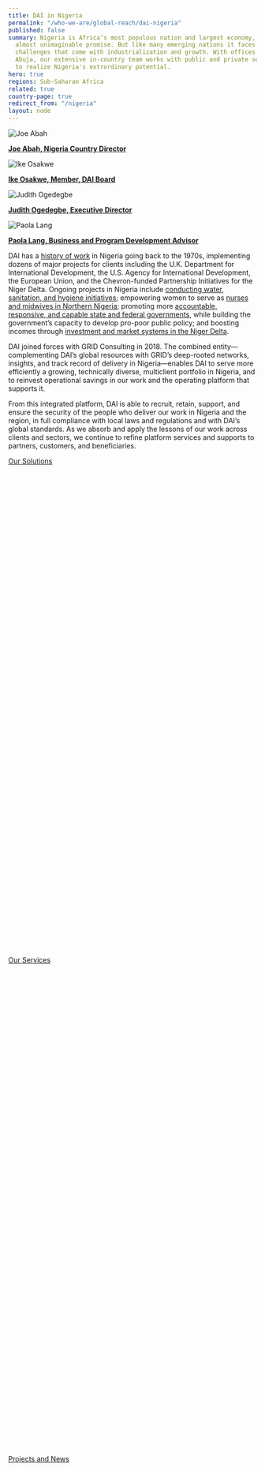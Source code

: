 ```yaml
---
title: DAI in Nigeria
permalink: "/who-we-are/global-reach/dai-nigeria"
published: false
summary: Nigeria is Africa’s most populous nation and largest economy, a country of
  almost unimaginable promise. But like many emerging nations it faces the development
  challenges that come with industrialization and growth. With offices in Lagos and
  Abuja, our extensive in-country team works with public and private sector clients
  to realize Nigeria's extrordinary potential.
hero: true
regions: Sub-Saharan Africa
related: true
country-page: true
redirect_from: "/nigeria"
layout: node
---
```


<div class="country-people">
  <div class="country-people--block first">
    <div class="countryRep">
    <img src="https://www.dai.com/uploads/Dr.-Joe-Abah.jpg" alt="Joe Abah">
    <p class="name"><strong><a href="https://www.dai.com/who-we-are/our-team/joe-abah">Joe Abah, Nigeria Country Director</a></strong></p>
    </div>  
  </div>
  <div class="country-people--block second">
    <div class="countryRep">
    <img src="/uploads/nigeria-ike.jpg" alt="Ike Osakwe">
    <p class="name"><strong><a href="/who-we-are/board/ike-osakwe">Ike Osakwe, Member, DAI Board</a></strong></p>
    </div>  
  </div>
  <div class="country-people--block last">
    <div class="countryRep">
    <img src="/uploads/nigeria-judith.jpg" alt="Judith Ogedegbe">
    <p class="name"><strong><a href="/who-we-are/our-team/judith-ogedegbe">Judith Ogedegbe, Executive Director</a></strong></p>
    </div>   
  </div>
  <div class="country-people--block last" style="clear: right;">
    <div class="countryRep">
    <img src="/uploads/Lang,%20Paola%20--%2050--jpg.jpg" alt="Paola Lang">
    <p class="name"><strong><a href="/who-we-are/our-team/paola-lang">Paola Lang, Business and Program Development Advisor</a></strong></p>
    </div>   
  </div>
</div> 
<p>DAI has a <a href="/uploads/nigeria-timeline.pdf">history of work</a> in Nigeria going back to the 1970s, implementing dozens of major projects for clients including the U.K. Department for International Development, the U.S. Agency for International Development, the European Union, and the Chevron-funded Partnership Initiatives for the Niger Delta. Ongoing projects in Nigeria include <a href="/our-work/projects/nigeria-water-sanitation-and-hygiene-coordination-project-wcp">conducting water, sanitation, and hygiene initiatives</a>; empowering women to serve as <a href="/our-work/projects/nigeria-women-for-health-w4h">nurses and midwives in Northern Nigeria</a>; promoting more <a href="/our-work/projects/nigeria-state-partnership-accountability-responsiveness-and-capability-sparc">accountable, responsive, and capable state and federal governments</a>, while building the government’s capacity to develop pro-poor public policy; and boosting incomes through <a href="/our-work/projects/nigeria-market-development-programme-made">investment and market systems in the Niger Delta</a>.</p>

DAI joined forces with GRID Consulting in 2018. The combined entity—complementing DAI’s global resources with GRID’s deep-rooted networks, insights, and track record of delivery in Nigeria—enables DAI to serve more efficiently a growing, technically diverse, multiclient portfolio in Nigeria, and to reinvest operational savings in our work and the operating platform that supports it.

From this integrated platform, DAI is able to recruit, retain, support, and ensure the security of the people who deliver our work in Nigeria and the region, in full compliance with local laws and regulations and with DAI’s global standards. As we absorb and apply the lessons of our work across clients and sectors, we continue to refine platform services and supports to partners, customers, and beneficiaries. 

<a style="display: block; clear: left; display: block; margin-bottom: .5rem;" href="/who-we-are/global-reach/nigeria/solutions" target="blank" class="primary-block--button expert-button paola-block">Our Solutions <svg class="redirect" viewBox="0 0 36 70" preserveAspectRatio="xMinYMax meet"><use xlink:href="#redirect"></use></svg></a>

<a style="display: block; clear: left; display: block; margin-bottom: .5rem;" href="/who-we-are/global-reach/nigeria/services" target="blank" class="primary-block--button expert-button paola-block">Our Services <svg class="redirect" viewBox="0 0 36 70" preserveAspectRatio="xMinYMax meet"><use xlink:href="#redirect"></use></svg></a>

<a style="display: block; clear: left; display: block; margin-bottom: .5rem;" href="/who-we-are/global-reach/nigeria/projects" target="blank" class="primary-block--button expert-button paola-block">Projects and News <svg class="redirect" viewBox="0 0 36 70" preserveAspectRatio="xMinYMax meet"><use xlink:href="#redirect"></use></svg></a>

{% include help-desk.html %}